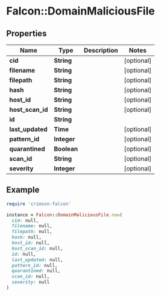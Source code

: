 # Falcon::DomainMaliciousFile

## Properties

| Name | Type | Description | Notes |
| ---- | ---- | ----------- | ----- |
| **cid** | **String** |  | [optional] |
| **filename** | **String** |  | [optional] |
| **filepath** | **String** |  | [optional] |
| **hash** | **String** |  | [optional] |
| **host_id** | **String** |  | [optional] |
| **host_scan_id** | **String** |  | [optional] |
| **id** | **String** |  |  |
| **last_updated** | **Time** |  | [optional] |
| **pattern_id** | **Integer** |  | [optional] |
| **quarantined** | **Boolean** |  | [optional] |
| **scan_id** | **String** |  | [optional] |
| **severity** | **Integer** |  | [optional] |

## Example

```ruby
require 'crimson-falcon'

instance = Falcon::DomainMaliciousFile.new(
  cid: null,
  filename: null,
  filepath: null,
  hash: null,
  host_id: null,
  host_scan_id: null,
  id: null,
  last_updated: null,
  pattern_id: null,
  quarantined: null,
  scan_id: null,
  severity: null
)
```

